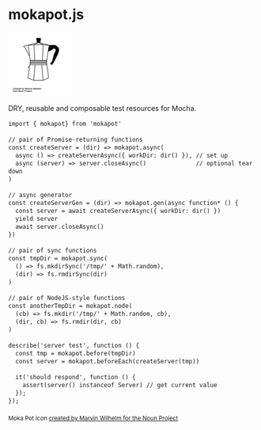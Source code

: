 # mokapot.js

![](https://raw.githubusercontent.com/luuuis/mokapot/master/assets/noun_Moka%20Pot_101129.png)

DRY, reusable and composable test resources for Mocha.

```ecmascript 6
import { mokapot} from 'mokapot'

// pair of Promise-returning functions
const createServer = (dir) => mokapot.async(
  async () => createServerAsync({ workDir: dir() }), // set up
  async (server) => server.closeAsync()              // optional tear down
)

// async generator
const createServerGen = (dir) => mokapot.gen(async function* () {
  const server = await createServerAsync({ workDir: dir() })
  yield server
  await server.closeAsync()
})

// pair of sync functions
const tmpDir = mokapot.sync(
  () => fs.mkdirSync('/tmp/' + Math.random),
  (dir) => fs.rmdirSync(dir)
)

// pair of NodeJS-style functions
const anotherTmpDir = mokapot.node(
  (cb) => fs.mkdir('/tmp/' + Math.random, cb),
  (dir, cb) => fs.rmdir(dir, cb)
)

describe('server test', function () {
  const tmp = mokapot.before(tmpDir)
  const server = mokapot.beforeEach(createServer(tmp))

  it('should respond', function () {
    assert(server() instanceof Server) // get current value
  });
});
```

<sub>Moka Pot icon <a href="https://thenounproject.com/term/moka-pot/101129/">created by Marvin Wilhelm for the Noun Project</a></sub>
